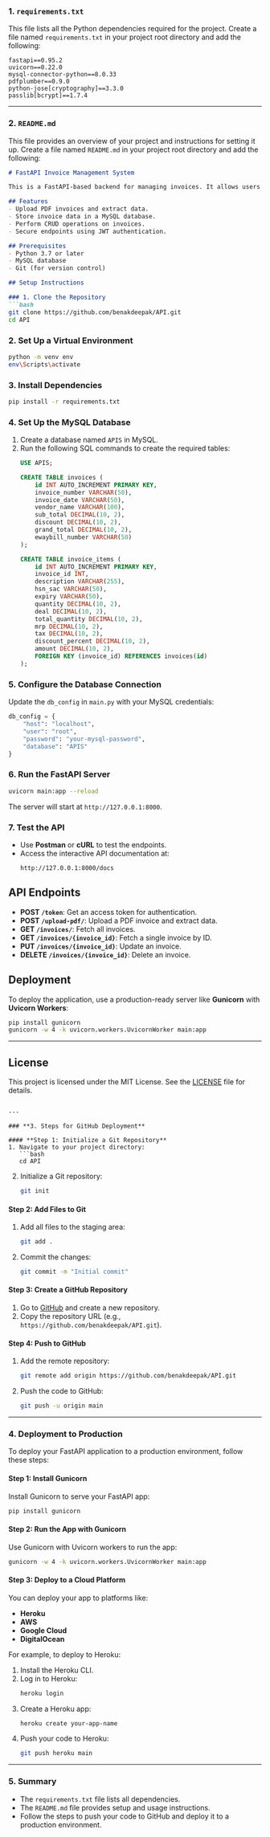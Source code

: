 ### **1. `requirements.txt`**
This file lists all the Python dependencies required for the project. Create a file named `requirements.txt` in your project root directory and add the following:

```plaintext
fastapi==0.95.2
uvicorn==0.22.0
mysql-connector-python==8.0.33
pdfplumber==0.9.0
python-jose[cryptography]==3.3.0
passlib[bcrypt]==1.7.4
```

---

### **2. `README.md`**
This file provides an overview of your project and instructions for setting it up. Create a file named `README.md` in your project root directory and add the following:

```markdown
# FastAPI Invoice Management System

This is a FastAPI-based backend for managing invoices. It allows users to upload PDF invoices, extract data, and store it in a MySQL database. The API also supports CRUD operations for invoices and authentication using JWT tokens.

## Features
- Upload PDF invoices and extract data.
- Store invoice data in a MySQL database.
- Perform CRUD operations on invoices.
- Secure endpoints using JWT authentication.

## Prerequisites
- Python 3.7 or later
- MySQL database
- Git (for version control)

## Setup Instructions

### 1. Clone the Repository
```bash
git clone https://github.com/benakdeepak/API.git
cd API
```

### 2. Set Up a Virtual Environment
```bash
python -m venv env
env\Scripts\activate
```

### 3. Install Dependencies
```bash
pip install -r requirements.txt
```

### 4. Set Up the MySQL Database
1. Create a database named `APIS` in MySQL.
2. Run the following SQL commands to create the required tables:
   ```sql
   USE APIS;

   CREATE TABLE invoices (
       id INT AUTO_INCREMENT PRIMARY KEY,
       invoice_number VARCHAR(50),
       invoice_date VARCHAR(50),
       vendor_name VARCHAR(100),
       sub_total DECIMAL(10, 2),
       discount DECIMAL(10, 2),
       grand_total DECIMAL(10, 2),
       ewaybill_number VARCHAR(50)
   );

   CREATE TABLE invoice_items (
       id INT AUTO_INCREMENT PRIMARY KEY,
       invoice_id INT,
       description VARCHAR(255),
       hsn_sac VARCHAR(50),
       expiry VARCHAR(50),
       quantity DECIMAL(10, 2),
       deal DECIMAL(10, 2),
       total_quantity DECIMAL(10, 2),
       mrp DECIMAL(10, 2),
       tax DECIMAL(10, 2),
       discount_percent DECIMAL(10, 2),
       amount DECIMAL(10, 2),
       FOREIGN KEY (invoice_id) REFERENCES invoices(id)
   );
   ```

### 5. Configure the Database Connection
Update the `db_config` in `main.py` with your MySQL credentials:
```python
db_config = {
    "host": "localhost",
    "user": "root",
    "password": "your-mysql-password",
    "database": "APIS"
}
```

### 6. Run the FastAPI Server
```bash
uvicorn main:app --reload
```

The server will start at `http://127.0.0.1:8000`.

### 7. Test the API
- Use **Postman** or **cURL** to test the endpoints.
- Access the interactive API documentation at:
  ```
  http://127.0.0.1:8000/docs
  ```

## API Endpoints
- **POST `/token`**: Get an access token for authentication.
- **POST `/upload-pdf/`**: Upload a PDF invoice and extract data.
- **GET `/invoices/`**: Fetch all invoices.
- **GET `/invoices/{invoice_id}`**: Fetch a single invoice by ID.
- **PUT `/invoices/{invoice_id}`**: Update an invoice.
- **DELETE `/invoices/{invoice_id}`**: Delete an invoice.

## Deployment
To deploy the application, use a production-ready server like **Gunicorn** with **Uvicorn Workers**:
```bash
pip install gunicorn
gunicorn -w 4 -k uvicorn.workers.UvicornWorker main:app
```

---

## License
This project is licensed under the MIT License. See the [LICENSE](LICENSE) file for details.
```

---

### **3. Steps for GitHub Deployment**

#### **Step 1: Initialize a Git Repository**
1. Navigate to your project directory:
   ```bash
   cd API
   ```
2. Initialize a Git repository:
   ```bash
   git init
   ```

#### **Step 2: Add Files to Git**
1. Add all files to the staging area:
   ```bash
   git add .
   ```
2. Commit the changes:
   ```bash
   git commit -m "Initial commit"
   ```

#### **Step 3: Create a GitHub Repository**
1. Go to [GitHub](https://github.com) and create a new repository.
2. Copy the repository URL (e.g., `https://github.com/benakdeepak/API.git`).

#### **Step 4: Push to GitHub**
1. Add the remote repository:
   ```bash
   git remote add origin https://github.com/benakdeepak/API.git
   ```
2. Push the code to GitHub:
   ```bash
   git push -u origin main
   ```

---

### **4. Deployment to Production**
To deploy your FastAPI application to a production environment, follow these steps:

#### **Step 1: Install Gunicorn**
Install Gunicorn to serve your FastAPI app:
```bash
pip install gunicorn
```

#### **Step 2: Run the App with Gunicorn**
Use Gunicorn with Uvicorn workers to run the app:
```bash
gunicorn -w 4 -k uvicorn.workers.UvicornWorker main:app
```

#### **Step 3: Deploy to a Cloud Platform**
You can deploy your app to platforms like:
- **Heroku**
- **AWS**
- **Google Cloud**
- **DigitalOcean**

For example, to deploy to Heroku:
1. Install the Heroku CLI.
2. Log in to Heroku:
   ```bash
   heroku login
   ```
3. Create a Heroku app:
   ```bash
   heroku create your-app-name
   ```
4. Push your code to Heroku:
   ```bash
   git push heroku main
   ```

---

### **5. Summary**
- The `requirements.txt` file lists all dependencies.
- The `README.md` file provides setup and usage instructions.
- Follow the steps to push your code to GitHub and deploy it to a production environment.

